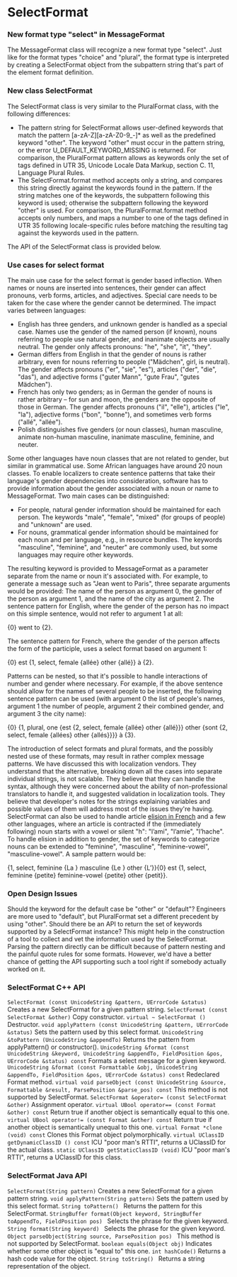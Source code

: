 # SelectFormat

### New format type "select" in MessageFormat

The MessageFormat class will recognize a new format type "select". Just like for
the format types "choice" and "plural", the format type is interpreted by
creating a SelectFormat object from the subpattern string that's part of the
element format definition.

### New class SelectFormat

The SelectFormat class is very similar to the PluralFormat class, with the
following differences:

*   The pattern string for SelectFormat allows user-defined keywords that match
    the pattern \[a-zA-Z\]\[a-zA-Z0-9_-\]\* as well as the predefined keyword
    "other". The keyword "other" must occur in the pattern string, or the error
    U_DEFAULT_KEYWORD_MISSING is returned. For comparison, the PluralFormat
    pattern allows as keywords only the set of tags defined in UTR 35, Unicode
    Locale Data Markup, section C. 11, Language Plural Rules.
*   The SelectFormat.format method accepts only a string, and compares this
    string directly against the keywords found in the pattern. If the string
    matches one of the keywords, the subpattern following this keyword is used;
    otherwise the subpattern following the keyword "other" is used. For
    comparison, the PluralFormat.format method accepts only numbers, and maps a
    number to one of the tags defined in UTR 35 following locale-specific rules
    before matching the resulting tag against the keywords used in the pattern.

The API of the SelectFormat class is provided below.

### Use cases for select format

The main use case for the select format is gender based inflection. When names
or nouns are inserted into sentences, their gender can affect pronouns, verb
forms, articles, and adjectives. Special care needs to be taken for the case
where the gender cannot be determined. The impact varies between languages:

*   English has three genders, and unknown gender is handled as a special case.
    Names use the gender of the named person (if known), nouns referring to
    people use natural gender, and inanimate objects are usually neutral. The
    gender only affects pronouns: "he", "she", "it", "they".
*   German differs from English in that the gender of nouns is rather arbitrary,
    even for nouns referring to people ("Mädchen", girl, is neutral). The gender
    affects pronouns ("er", "sie", "es"), articles ("der", "die", "das"), and
    adjective forms ("guter Mann", "gute Frau", "gutes Mädchen").
*   French has only two genders; as in German the gender of nouns is rather
    arbitrary – for sun and moon, the genders are the opposite of those in
    German. The gender affects pronouns ("il", "elle"), articles ("le", "la"),
    adjective forms ("bon", "bonne"), and sometimes verb forms ("allé",
    "allée").
*   Polish distinguishes five genders (or noun classes), human masculine,
    animate non-human masculine, inanimate masculine, feminine, and neuter.

Some other languages have noun classes that are not related to gender, but
similar in grammatical use. Some African languages have around 20 noun classes.
To enable localizers to create sentence patterns that take their language's
gender dependencies into consideration, software has to provide information
about the gender associated with a noun or name to MessageFormat. Two main cases
can be distinguished:

*   For people, natural gender information should be maintained for each person.
    The keywords "male", "female", "mixed" (for groups of people) and "unknown"
    are used.
*   For nouns, grammatical gender information should be maintained for each noun
    and per language, e.g., in resource bundles. The keywords "masculine",
    "feminine", and "neuter" are commonly used, but some languages may require
    other keywords.

The resulting keyword is provided to MessageFormat as a parameter separate from
the name or noun it's associated with. For example, to generate a message such
as "Jean went to Paris", three separate arguments would be provided: The name of
the person as argument 0, the gender of the person as argument 1, and the name
of the city as argument 2. The sentence pattern for English, where the gender of
the person has no impact on this simple sentence, would not refer to argument 1
at all:

{0} went to {2}.

The sentence pattern for French, where the gender of the person affects the form
of the participle, uses a select format based on argument 1:

{0} est {1, select, female {allée} other {allé}} à {2}.

Patterns can be nested, so that it's possible to handle interactions of number
and gender where necessary. For example, if the above sentence should allow for
the names of several people to be inserted, the following sentence pattern can
be used (with argument 0 the list of people's names, argument 1 the number of
people, argument 2 their combined gender, and argument 3 the city name):

{0} {1, plural, one {est {2, select, female {allée} other {allé}}} other {sont
{2, select, female {allées} other {allés}}}} à {3}.

The introduction of select formats and plural formats, and the possibly nested
use of these formats, may result in rather complex message patterns. We have
discussed this with localization vendors. They understand that the alternative,
breaking down all the cases into separate individual strings, is not scalable.
They believe that they can handle the syntax, although they were concerned about
the ability of non-professional translators to handle it, and suggested
validation
in localization tools. They believe that developer's notes for the strings
explaining variables and possible values of them will address most of the issues
they're having.
SelectFormat can also be used to handle article [elision in
French](http://en.wikipedia.org/wiki/Elision_in_the_French_language) and a few
other languages, where an article is contracted if the (immediately following)
noun starts with a vowel or silent "h": "l’ami", "l’amie", "l’hache". To handle
elision in addition to gender, the set of keywords to categorize nouns can be
extended to "feminine", "masculine", "feminine-vowel", "masculine-vowel". A
sample pattern would be:

{1, select, feminine {La } masculine {Le } other {L’}}{0} est {1, select,
feminine {petite} feminine-vowel {petite} other {petit}}.

### Open Design Issues

Should the keyword for the default case be "other" or "default"? Engineers are
more used to "default", but PluralFormat set a different precedent by using
"other".
Should there be an API to return the set of keywords supported by a SelectFormat
instance? This might help in the construction of a tool to collect and vet the
information used by the SelectFormat. Parsing the pattern directly can be
difficult because of pattern nesting and the painful quote rules for some
formats. However, we'd have a better chance of getting the API supporting such a
tool right if somebody actually worked on it.

### SelectFormat C++ API

`SelectFormat (const UnicodeString &pattern, UErrorCode &status)`
Creates a new SelectFormat for a given pattern string.
`SelectFormat (const SelectFormat &other)`
Copy constructor.
`virtual ~ SelectFormat ()`
Destructor.
`void applyPattern (const UnicodeString &pattern, UErrorCode &status)`
Sets the pattern used by this select format.
`UnicodeString &toPattern (UnicodeString &appendTo)`
Returns the pattern from applyPattern() or constructor().
`UnicodeString &format (const UnicodeString &keyword, UnicodeString &appendTo,
FieldPosition &pos, UErrorCode &status) const`
Formats a select message for a given keyword.
`UnicodeString &format (const Formattable &obj, UnicodeString &appendTo,
FieldPosition &pos, UErrorCode &status) const`
Redeclared Format method.
`virtual void parseObject (const UnicodeString &source, Formattable &result,
ParsePosition &parse_pos) const`
This method is not supported by SelectFormat.
`SelectFormat &operator= (const SelectFormat &other)`
Assignment operator.
`virtual UBool operator== (const Format &other) const`
Return true if another object is semantically equal to this one.
`virtual UBool operator!= (const Format &other) const`
Return true if another object is semantically unequal to this one.
`virtual Format *clone (void) const`
Clones this Format object polymorphically.
`virtual UClassID getDynamicClassID () const`
ICU "poor man's RTTI", returns a UClassID for the actual class.
`static UClassID getStaticClassID (void)`
ICU "poor man's RTTI", returns a UClassID for this class.

### SelectFormat Java API

`SelectFormat(String pattern)`
Creates a new SelectFormat for a given pattern string.
`void applyPattern(String pattern)`
Sets the pattern used by this select format.
`String toPattern() `
Returns the pattern for this SelectFormat.
`StringBuffer format(Object keyword, StringBuffer toAppendTo, FieldPosition pos)
`
Selects the phrase for the given keyword.
`String format(String keyword) `
Selects the phrase for the given keyword.
`Object parseObject(String source, ParsePosition pos) `
This method is not supported by SelectFormat.
`boolean equals(Object obj)`
Indicates whether some other object is "equal to" this one.
`int hashCode()`
Returns a hash code value for the object.
`String toString() `
Returns a string representation of the object.
